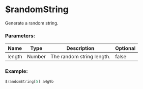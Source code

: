 # $randomString
Generate a random string.

### Parameters:
| Name        | Type        | Description                | Optional |
| ----------- | ----------- | -------------------------- | -------- |
| length      | Number      | The random string length.  | false    |

### Example:
```js
$randomString[5] a4g9b
```
